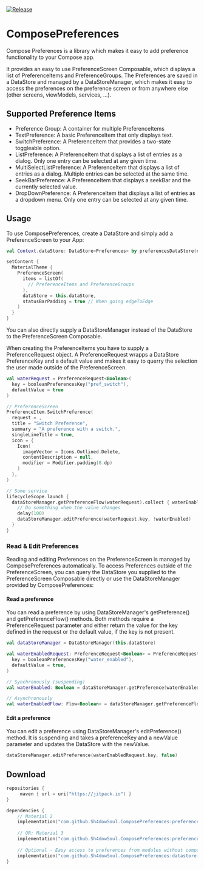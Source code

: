 [![Release](https://jitpack.io/v/Sh4dowSoul/ComposePreferences.svg)](https://jitpack.io/#Sh4dowSoul/ComposePreferences)

# ComposePreferences

Compose Preferences is a library which makes it easy to add preference functionality to your Compose app.

It provides an easy to use PreferenceScreen Composable, which displays a list of PreferenceItems and PreferenceGroups. The Preferences are saved in a DataStore and managed by a DataStoreManager,
which makes it easy to access the preferences on the preference screen or from anywhere else (other screens, viewModels, services, ...).

## Supported Preference Items
- Preference Group: A container for multiple PreferenceItems
- TextPreference: A basic PreferenceItem that only displays text.
- SwitchPreference: A PreferenceItem that provides a two-state toggleable option.
- ListPreference: A PreferenceItem that displays a list of entries as a dialog. Only one entry can be selected at any given time.
- MultiSelectListPreference: A PreferenceItem that displays a list of entries as a dialog. Multiple entries can be selected at the same time.
- SeekBarPreference: A PreferenceItem that displays a seekBar and the currently selected value.
- DropDownPreference: A PreferenceItem that displays a list of entries as a dropdown menu. Only one entry can be selected at any given time.

## Usage
To use ComposePreferences, create a DataStore and simply add a PreferenceScreen to your App:

``` kotlin
val Context.dataStore: DataStore<Preferences> by preferencesDataStore(name = "settings")

setContent {
  MaterialTheme {
    PreferenceScreen(
      items = listOf(
        // PreferenceItems and PreferenceGroups
      ),
      dataStore = this.dataStore,
      statusBarPadding = true // When going edgeToEdge
    )
  }
}
```

You can also directly supply a DataStoreManager instead of the DataStore to the PreferenceScreen Composable.

When creating the PreferenceItems you have to supply a PreferenceRequest object. A PreferenceRequest wrapps a DataStore PreferenceKey and a default value and makes it easy to querry
the selection the user made outside of the PreferenceScreen. 

``` kotlin
val waterRequest = PreferenceRequest<Boolean>(
  key = booleanPreferencesKey("pref_switch"), 
  defaultValue = true
)

// PreferenceScreen
PreferenceItem.SwitchPreference(
  request = ,
  title = "Switch Preference",
  summary = "A preference with a switch.",
  singleLineTitle = true,
  icon = {
    Icon(
      imageVector = Icons.Outlined.Delete,
      contentDescription = null,
      modifier = Modifier.padding(8.dp)
    )
  },
)

// Some service
lifecycleScope.launch {
  dataStoreManager.getPreferenceFlow(waterRequest).collect { waterEnabled ->
    // Do something when the value changes
    delay(100)
    dataStoreManager.editPreference(waterRequest.key, !waterEnabled)
  }
}
```

### Read & Edit Preferences
Reading and editing Preferences on the PreferenceScreen is managed by ComposePreferences automatically. To access Preferences outside of the PreferenceScreen, you can query the DataStore
you supplied to the PreferenceScreen Composable directly or use the DataStoreManager provided by ComposePreferences:
#### Read a preference
You can read a preference by using DataStoreManager's getPreference() and getPreferenceFlow() methods. Both methods require a PreferenceRequest parameter and either return the value for the key 
defined in the request or the default value, if the key is not present.
``` kotlin
val dataStoreManager = DataStoreManager(this.dataStore)

val waterEnabledRequest: PreferenceRequest<Boolean> = PreferenceRequest(
  key = booleanPreferencesKey("water_enabled"),
  defaultValue = true,
)

// Synchronously (suspending)
val waterEnabled: Boolean = dataStoreManager.getPreference(waterEnabledRequest)

// Asynchronously
val waterEnabledFlow: Flow<Boolean> = dataStoreManager.getPreferenceFlow(waterEnabledRequest)
```

#### Edit a preference
You can edit a preference using DataStoreManager's editPreference() method. It is suspending and takes a preferenceKey and a newValue parameter and updates the DataStore with the newValue.
``` kotlin
dataStoreManager.editPreference(waterEnabledRequest.key, false)

```

## Download

```kotlin
repositories {
     maven { url = uri("https://jitpack.io") }
}

dependencies {
    // Material 2
    implementation("com.github.Sh4dowSoul.ComposePreferences:preferences-material:<version>")
    
    // OR: Material 3
    implementation("com.github.Sh4dowSoul.ComposePreferences:preferences-material3:<version>")
    
    // Optional - Easy access to preferences from modules without compose dependency
    implementation("com.github.Sh4dowSoul.ComposePreferences:datastore-manager:<version>") 
}
```
